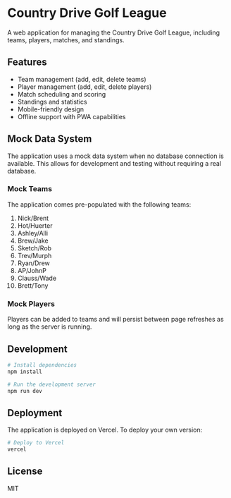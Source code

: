 # Country Drive Golf League

A web application for managing the Country Drive Golf League, including teams, players, matches, and standings.

## Features

- Team management (add, edit, delete teams)
- Player management (add, edit, delete players)
- Match scheduling and scoring
- Standings and statistics
- Mobile-friendly design
- Offline support with PWA capabilities

## Mock Data System

The application uses a mock data system when no database connection is available. This allows for development and testing without requiring a real database.

### Mock Teams

The application comes pre-populated with the following teams:
1. Nick/Brent
2. Hot/Huerter
3. Ashley/Alli
4. Brew/Jake
5. Sketch/Rob
6. Trev/Murph
7. Ryan/Drew
8. AP/JohnP
9. Clauss/Wade
10. Brett/Tony

### Mock Players

Players can be added to teams and will persist between page refreshes as long as the server is running.

## Development

```bash
# Install dependencies
npm install

# Run the development server
npm run dev
```

## Deployment

The application is deployed on Vercel. To deploy your own version:

```bash
# Deploy to Vercel
vercel
```

## License

MIT